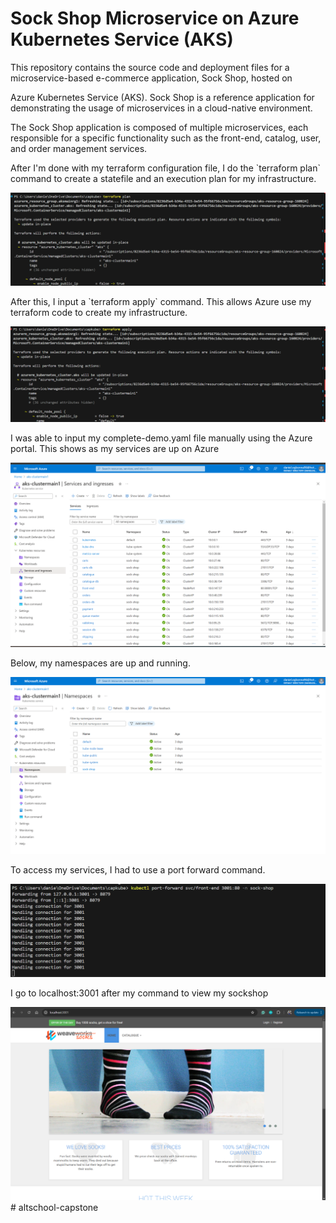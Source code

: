 # Sock Shop Microservice on Azure Kubernetes Service (AKS)

<p> This repository contains the source code and deployment files for a microservice-based e-commerce application, Sock Shop, hosted on <p>

<p> Azure Kubernetes Service (AKS). Sock Shop is a reference application for demonstrating the usage of microservices in a cloud-native environment.<p>

<p> The Sock Shop application is composed of multiple microservices, each responsible for a specific functionality such as the front-end, catalog, user, and order management services. <p>

<p> After I'm done with my terraform configuration file, I do the `terraform plan` command to create a statefile and an execution plan for my infrastructure. <p>

![Terraform Plan](<terraform plan.png>)

<p> After this, I input a `terraform apply` command. This allows Azure use my terraform code to create my infrastructure.<p>

![Terraform Apply](<terraform apply.png>)

<p> I was able to input my complete-demo.yaml file manually using the Azure portal. This shows as my services are up on Azure <p>

![Services](services.png)

<p> Below, my namespaces are up and running. <p>

![Namespaces](<kubernetes namespace.png>)

<p> To access my services, I had to use a port forward command. <p>

![Port Forward](<port forward command.png>)

<p> I go to localhost:3001 after my command to view my sockshop

![Front-End](sock.png)#   a l t s c h o o l - c a p s t o n e 
 
 
